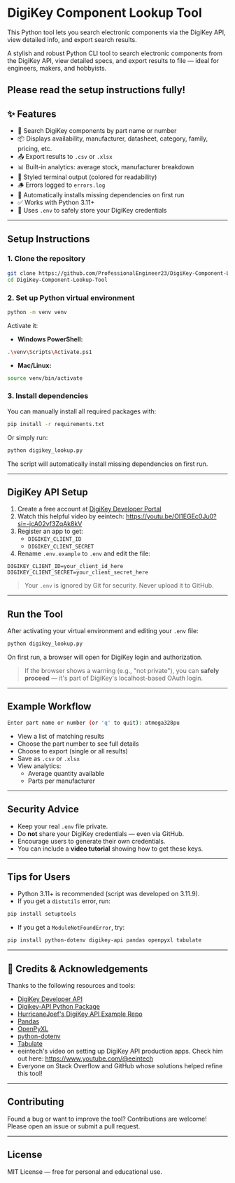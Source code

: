 # DigiKey Component Lookup Tool

This Python tool lets you search electronic components via the DigiKey API, view detailed info, and export search results.

A stylish and robust Python CLI tool to search electronic components from the DigiKey API, view detailed specs, and export results to file — ideal for engineers, makers, and hobbyists.

Please read the setup instructions fully!
---

## ✨ Features

- 🔎 Search DigiKey components by part name or number  
- 📦 Displays availability, manufacturer, datasheet, category, family, pricing, etc.  
- 📤 Export results to `.csv` or `.xlsx`  
- 📊 Built-in analytics: average stock, manufacturer breakdown  
- 🎨 Styled terminal output (colored for readability)  
- 🪵 Errors logged to `errors.log`  
- 🔄 Automatically installs missing dependencies on first run  
- ✅ Works with Python 3.11+  
- 🔐 Uses `.env` to safely store your DigiKey credentials

---

## Setup Instructions

### 1. Clone the repository

```bash
git clone https://github.com/ProfessionalEngineer23/DigiKey-Component-Lookup-Tool.git
cd DigiKey-Component-Lookup-Tool
```

### 2. Set up Python virtual environment

```bash
python -m venv venv
```

Activate it:

- **Windows PowerShell:**
```bash
.\venv\Scripts\Activate.ps1
```

- **Mac/Linux:**
```bash
source venv/bin/activate
```

### 3. Install dependencies

You can manually install all required packages with:

```bash
pip install -r requirements.txt
```

Or simply run:

```bash
python digikey_lookup.py
```

The script will automatically install missing dependencies on first run.

---

## DigiKey API Setup

1. Create a free account at [DigiKey Developer Portal](https://developer.digikey.com/)
2. Watch this helpful video by eeintech: https://youtu.be/OI1EGEc0Ju0?si=-jcA02vf3ZqAk8kV
3. Register an app to get:
   - `DIGIKEY_CLIENT_ID`
   - `DIGIKEY_CLIENT_SECRET`
4. Rename `.env.example` to `.env` and edit the file:

```
DIGIKEY_CLIENT_ID=your_client_id_here
DIGIKEY_CLIENT_SECRET=your_client_secret_here
```

> Your `.env` is ignored by Git for security. Never upload it to GitHub.

---

## Run the Tool

After activating your virtual environment and editing your `.env` file:

```bash
python digikey_lookup.py
```

On first run, a browser will open for DigiKey login and authorization.  
> If the browser shows a warning (e.g., "not private"), you can **safely proceed** — it's part of DigiKey's localhost-based OAuth login.

---

## Example Workflow

```bash
Enter part name or number (or 'q' to quit): atmega328pu
```

- View a list of matching results
- Choose the part number to see full details
- Choose to export (single or all results)
- Save as `.csv` or `.xlsx`
- View analytics:
  - Average quantity available
  - Parts per manufacturer

---

## Security Advice

- Keep your real `.env` file private.
- Do **not** share your DigiKey credentials — even via GitHub.
- Encourage users to generate their own credentials.
- You can include a **video tutorial** showing how to get these keys.

---

## Tips for Users

- Python 3.11+ is recommended (script was developed on 3.11.9).
- If you get a `distutils` error, run:

```bash
pip install setuptools
```

- If you get a `ModuleNotFoundError`, try:

```bash
pip install python-dotenv digikey-api pandas openpyxl tabulate
```

---

## 🙏 Credits & Acknowledgements

Thanks to the following resources and tools:

- [DigiKey Developer API](https://developer.digikey.com/)
- [Digikey-API Python Package](https://pypi.org/project/digikey-api/)
- [HurricaneJoef's DigiKey API Example Repo](https://github.com/hurricaneJoef/digikey-api)
- [Pandas](https://pandas.pydata.org/)
- [OpenPyXL](https://openpyxl.readthedocs.io/)
- [python-dotenv](https://pypi.org/project/python-dotenv/)
- [Tabulate](https://pypi.org/project/tabulate/)
- eeintech's video on setting up DigiKey API production apps. Check him out here: https://www.youtube.com/@eeintech
- Everyone on Stack Overflow and GitHub whose solutions helped refine this tool!

---

## Contributing

Found a bug or want to improve the tool? Contributions are welcome!  
Please open an issue or submit a pull request.

---

## License

MIT License — free for personal and educational use.
